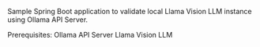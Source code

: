 Sample Spring Boot application to validate local Llama Vision LLM instance using Ollama API Server.

Prerequisites: Ollama API Server Llama Vision LLM
